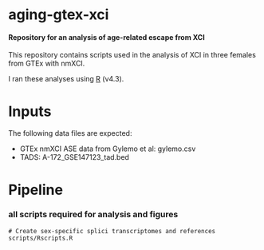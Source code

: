 # aging-gtex-xci

#### Repository for an analysis of age-related escape from XCI

This repository contains scripts used in the analysis of XCI in three females from GTEx with nmXCI.

I ran these analyses using [R](https://cran.r-project.org/) (v4.3).

# Inputs

The following data files are expected:

* GTEx nmXCI ASE data from Gylemo et al: gylemo.csv
* TADS: A-172_GSE147123_tad.bed
  
# Pipeline

### all scripts required for analysis and figures

```
# Create sex-specific splici transcriptomes and references
scripts/Rscripts.R
```
